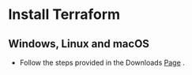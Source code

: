# Install Terraform

## Windows, Linux and macOS

- Follow the steps provided in the Downloads [Page](https://developer.hashicorp.com/terraform/downloads) .


